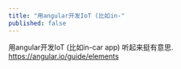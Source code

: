 ```yaml
---
title: "用angular开发IoT (比如in-"
published: false
---
```

用angular开发IoT (比如in-car app) 听起来挺有意思. https://angular.io/guide/elements

